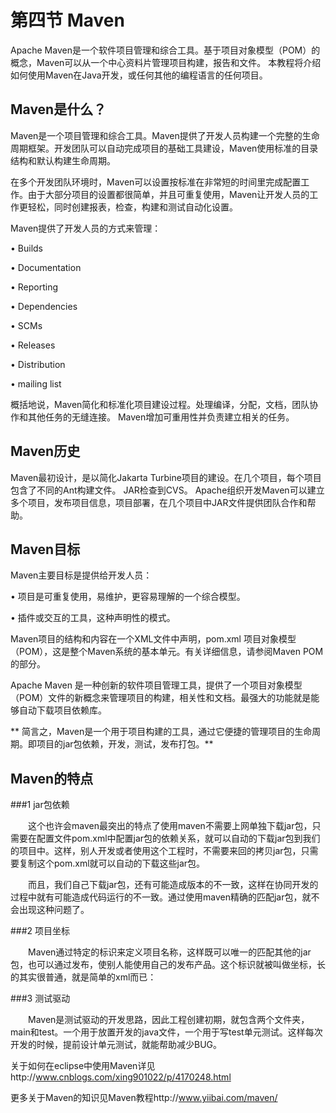 # 第四节 Maven

  Apache Maven是一个软件项目管理和综合工具。基于项目对象模型（POM）的概念，Maven可以从一个中心资料片管理项目构建，报告和文件。 本教程将介绍如何使用Maven在Java开发，或任何其他的编程语言的任何项目。

## Maven是什么？
  
  Maven是一个项目管理和综合工具。Maven提供了开发人员构建一个完整的生命周期框架。开发团队可以自动完成项目的基础工具建设，Maven使用标准的目录结构和默认构建生命周期。 

  在多个开发团队环境时，Maven可以设置按标准在非常短的时间里完成配置工作。由于大部分项目的设置都很简单，并且可重复使用，Maven让开发人员的工作更轻松，同时创建报表，检查，构建和测试自动化设置。 

  Maven提供了开发人员的方式来管理： 

  • Builds 

  • Documentation 

  • Reporting 

  • Dependencies 

  • SCMs 

  • Releases 

  • Distribution 

  • mailing list 

  概括地说，Maven简化和标准化项目建设过程。处理编译，分配，文档，团队协作和其他任务的无缝连接。 Maven增加可重用性并负责建立相关的任务。 


## Maven历史 

  Maven最初设计，是以简化Jakarta Turbine项目的建设。在几个项目，每个项目包含了不同的Ant构建文件。 JAR检查到CVS。 Apache组织开发Maven可以建立多个项目，发布项目信息，项目部署，在几个项目中JAR文件提供团队合作和帮助。 

## Maven目标 

  Maven主要目标是提供给开发人员： 

  • 项目是可重复使用，易维护，更容易理解的一个综合模型。 

  • 插件或交互的工具，这种声明性的模式。 

  Maven项目的结构和内容在一个XML文件中声明，pom.xml 项目对象模型（POM），这是整个Maven系统的基本单元。有关详细信息，请参阅Maven POM的部分。 
  
  Apache Maven 是一种创新的软件项目管理工具，提供了一个项目对象模型（POM）文件的新概念来管理项目的构建，相关性和文档。最强大的功能就是能够自动下载项目依赖库。 

 ** 简言之，Maven是一个用于项目构建的工具，通过它便捷的管理项目的生命周期。即项目的jar包依赖，开发，测试，发布打包。**
 
## Maven的特点
 
###1 jar包依赖

　　这个也许会maven最突出的特点了使用maven不需要上网单独下载jar包，只需要在配置文件pom.xml中配置jar包的依赖关系，就可以自动的下载jar包到我们的项目中。这样，别人开发或者使用这个工程时，不需要来回的拷贝jar包，只需要复制这个pom.xml就可以自动的下载这些jar包。

　　而且，我们自己下载jar包，还有可能造成版本的不一致，这样在协同开发的过程中就有可能造成代码运行的不一致。通过使用maven精确的匹配jar包，就不会出现这种问题了。

###2 项目坐标

　　Maven通过特定的标识来定义项目名称，这样既可以唯一的匹配其他的jar包，也可以通过发布，使别人能使用自己的发布产品。这个标识就被叫做坐标，长的其实很普通，就是简单的xml而已：

###3 测试驱动

　　Maven是测试驱动的开发思路，因此工程创建初期，就包含两个文件夹，main和test。一个用于放置开发的java文件，一个用于写test单元测试。这样每次开发的时候，提前设计单元测试，就能帮助减少BUG。

关于如何在eclipse中使用Maven详见http://www.cnblogs.com/xing901022/p/4170248.html

更多关于Maven的知识见Maven教程http://www.yiibai.com/maven/

  

